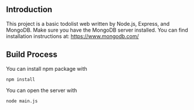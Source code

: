 ## Introduction

This project is a basic todolist web written by Node.js, Express, and MongoDB.
Make sure you have the MongoDB server installed. You can find installation instructions at: https://www.mongodb.com/

## Build Process

You can install npm package with
```
npm install
```
You can open the server with
```
node main.js
```
